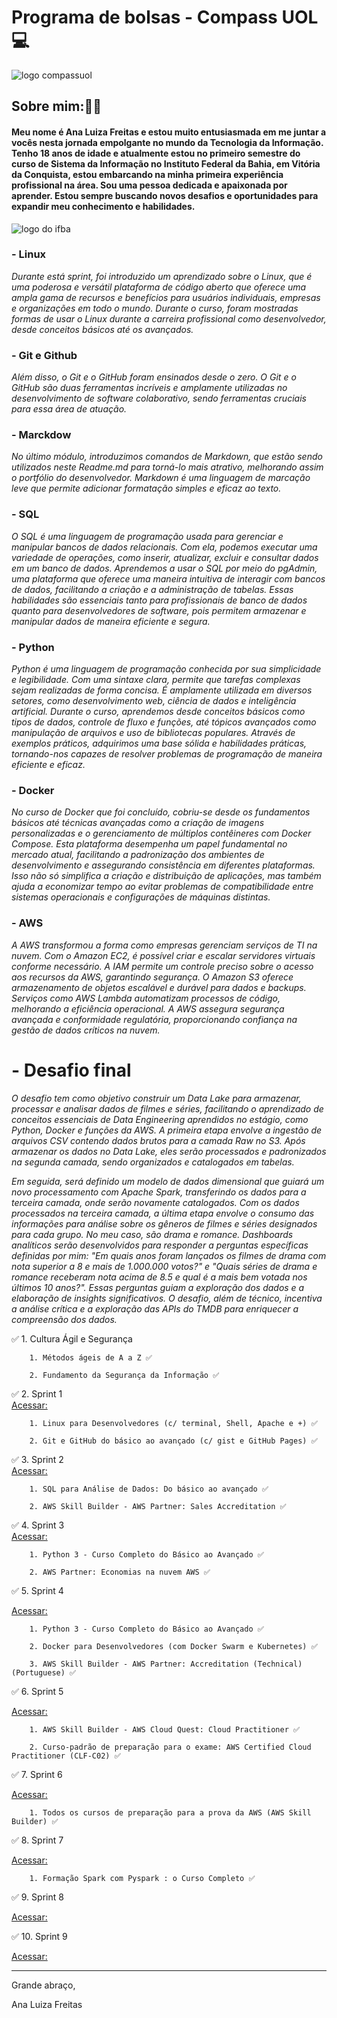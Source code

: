 # Programa de bolsas - Compass UOL 💻

![logo compassuol](https://event.bigfestival.com.br/rails/active_storage/representations/redirect/eyJfcmFpbHMiOnsibWVzc2FnZSI6IkJBaHBBc04rIiwiZXhwIjpudWxsLCJwdXIiOiJibG9iX2lkIn19--330bceb5a42ed9b38ad637ec65e6bcd648649356/eyJfcmFpbHMiOnsibWVzc2FnZSI6IkJBaDdCem9MWm05eWJXRjBTU0lJY0c1bkJqb0dSVlE2QzNKbGMybDZaVWtpRERNd01IZ3pNREFHT3daVSIsImV4cCI6bnVsbCwicHVyIjoidmFyaWF0aW9uIn19--74e4d4b7024568b18828709eb3ea389cd70ee865/LogoBlack.png)

## **Sobre mim:👩‍💻**

#### Meu nome é Ana Luiza Freitas e estou muito entusiasmada em me juntar a vocês nesta jornada empolgante no mundo da Tecnologia da Informação. Tenho 18 anos de idade e atualmente estou no primeiro semestre do curso de Sistema da Informação no Instituto Federal da Bahia, em Vitória da Conquista, estou embarcando na minha primeira experiência profissional na área. Sou uma pessoa dedicada e apaixonada por aprender. Estou sempre buscando novos desafios e oportunidades para expandir meu conhecimento e habilidades.

![logo do ifba](https://th.bing.com/th/id/R.61d27988c60c58469c44623a52f0fb33?rik=bUFiAWutZ5rSFQ&riu=http%3a%2f%2f1.bp.blogspot.com%2f-L5roZkPs9vg%2fUEvyIkOzE2I%2fAAAAAAAAAvg%2f-sV2SClQJ4c%2fs1600%2fIFBA.png&ehk=41yQUi%2bwKzztnblVPETBQTlBs7WUpXfFMuG6ptkc0Rs%3d&risl=&pid=ImgRaw&r=0)

### - Linux

_Durante está sprint, foi introduzido um aprendizado sobre o Linux, que é uma poderosa e versátil plataforma de código aberto que oferece uma ampla gama de recursos e benefícios para usuários individuais, empresas e organizações em todo o mundo. Durante o curso, foram mostradas formas de usar o Linux durante a carreira profissional como desenvolvedor, desde conceitos básicos até os avançados._

### - Git e Github

_Além disso, o Git e o GitHub foram ensinados desde o zero. O Git e o GitHub são duas ferramentas incríveis e amplamente utilizadas no desenvolvimento de software colaborativo, sendo ferramentas cruciais para essa área de atuação._

### - Marckdow

_No último módulo, introduzimos comandos de Markdown, que estão sendo utilizados neste Readme.md para torná-lo mais atrativo, melhorando assim o portfólio do desenvolvedor. Markdown é uma linguagem de marcação leve que permite adicionar formatação simples e eficaz ao texto._

###  -  SQL

_O SQL é uma linguagem de programação usada para gerenciar e manipular bancos de dados relacionais. Com ela, podemos executar uma variedade de operações, como inserir, atualizar, excluir e consultar dados em um banco de dados. Aprendemos a usar o SQL por meio do pgAdmin, uma plataforma que oferece uma maneira intuitiva de interagir com bancos de dados, facilitando a criação e a administração de tabelas. Essas habilidades são essenciais tanto para profissionais de banco de dados quanto para desenvolvedores de software, pois permitem armazenar e manipular dados de maneira eficiente e segura._

### -  Python

_Python é uma linguagem de programação conhecida por sua simplicidade e legibilidade. Com uma sintaxe clara, permite que tarefas complexas sejam realizadas de forma concisa. É amplamente utilizada em diversos setores, como desenvolvimento web, ciência de dados e inteligência artificial. Durante o curso, aprendemos desde conceitos básicos como tipos de dados, controle de fluxo e funções, até tópicos avançados como manipulação de arquivos e uso de bibliotecas populares. Através de exemplos práticos, adquirimos uma base sólida e habilidades práticas, tornando-nos capazes de resolver problemas de programação de maneira eficiente e eficaz._

### -  Docker

_No curso de Docker que foi concluído, cobriu-se desde os fundamentos básicos até técnicas avançadas como a criação de imagens personalizadas e o gerenciamento de múltiplos contêineres com Docker Compose. Esta plataforma desempenha um papel fundamental no mercado atual, facilitando a padronização dos ambientes de desenvolvimento e assegurando consistência em diferentes plataformas. Isso não só simplifica a criação e distribuição de aplicações, mas também ajuda a economizar tempo ao evitar problemas de compatibilidade entre sistemas operacionais e configurações de máquinas distintas._

### -  AWS

_A AWS transformou a forma como empresas gerenciam serviços de TI na nuvem. Com o Amazon EC2, é possível criar e escalar servidores virtuais conforme necessário. A IAM permite um controle preciso sobre o acesso aos recursos da AWS, garantindo segurança. O Amazon S3 oferece armazenamento de objetos escalável e durável para dados e backups. Serviços como AWS Lambda automatizam processos de código, melhorando a eficiência operacional. A AWS assegura segurança avançada e conformidade regulatória, proporcionando confiança na gestão de dados críticos na nuvem._

#   - Desafio final 

_O desafio tem como objetivo construir um Data Lake para armazenar, processar e analisar dados de filmes e séries, facilitando o aprendizado de conceitos essenciais de Data Engineering aprendidos no estágio, como Python, Docker e funções da AWS. A primeira etapa envolve a ingestão de arquivos CSV contendo dados brutos para a camada Raw no S3. Após armazenar os dados no Data Lake, eles serão processados e padronizados na segunda camada, sendo organizados e catalogados em tabelas._

_Em seguida, será definido um modelo de dados dimensional que guiará um novo processamento com Apache Spark, transferindo os dados para a terceira camada, onde serão novamente catalogados. Com os dados processados na terceira camada, a última etapa envolve o consumo das informações para análise sobre os gêneros de filmes e séries designados para cada grupo. No meu caso, são drama e romance. Dashboards analíticos serão desenvolvidos para responder a perguntas específicas definidas por mim: "Em quais anos foram lançados os filmes de drama com nota superior a 8 e mais de 1.000.000 votos?" e "Quais séries de drama e romance receberam nota acima de 8.5 e qual é a mais bem votada nos últimos 10 anos?". Essas perguntas guiam a exploração dos dados e a elaboração de insights significativos. O desafio, além de técnico, incentiva a análise crítica e a exploração das APIs do TMDB para enriquecer a compreensão dos dados._


  ✅ 1. Cultura Ágil e Segurança 

        1. Métodos ágeis de A a Z ✅

        2. Fundamento da Segurança da Informação ✅

  ✅ 2. Sprint 1  
  [Acessar:](https://github.com/analuizafreitasbs/Sprint/tree/main/Sprint1)

        1. Linux para Desenvolvedores (c/ terminal, Shell, Apache e +) ✅

        2. Git e GitHub do básico ao avançado (c/ gist e GitHub Pages) ✅

  ✅ 3. Sprint 2  
  [Acessar:](https://github.com/analuizafreitasbs/Sprint/tree/main/Sprint2)

        1. SQL para Análise de Dados: Do básico ao avançado ✅

        2. AWS Skill Builder - AWS Partner: Sales Accreditation ✅

  ✅ 4. Sprint 3  
  [Acessar:](https://github.com/analuizafreitasbs/Sprint/tree/main/Sprint3)

        1. Python 3 - Curso Completo do Básico ao Avançado ✅

        2. AWS Partner: Economias na nuvem AWS ✅

  ✅ 5. Sprint 4 
  
  [Acessar:](https://github.com/analuizafreitasbs/Sprint/tree/main/Sprint4)

        1. Python 3 - Curso Completo do Básico ao Avançado ✅

        2. Docker para Desenvolvedores (com Docker Swarm e Kubernetes) ✅

        3. AWS Skill Builder - AWS Partner: Accreditation (Technical) (Portuguese) ✅

  ✅ 6. Sprint 5
  
  [Acessar:](https://github.com/analuizafreitasbs/Sprint/tree/main/Sprint5)

        1. AWS Skill Builder - AWS Cloud Quest: Cloud Practitioner ✅

        2. Curso-padrão de preparação para o exame: AWS Certified Cloud Practitioner (CLF-C02) ✅

  ✅ 7. Sprint 6
  
  [Acessar:](https://github.com/analuizafreitasbs/Sprint/tree/main/Sprint6)

        1. Todos os cursos de preparação para a prova da AWS (AWS Skill Builder) ✅

  ✅ 8. Sprint 7
  
  [Acessar:](https://github.com/analuizafreitasbs/Sprint/tree/main/Sprint7)

        1. Formação Spark com Pyspark : o Curso Completo ✅
        
  ✅ 9. Sprint 8
  
  [Acessar:](https://github.com/analuizafreitasbs/Sprint/tree/main/Sprint8)

  ✅ 10. Sprint 9
  
  [Acessar:](https://github.com/analuizafreitasbs/Sprint/tree/main/Sprint9)
 _____________________________________________________________________________________

  Grande abraço,

Ana Luiza Freitas